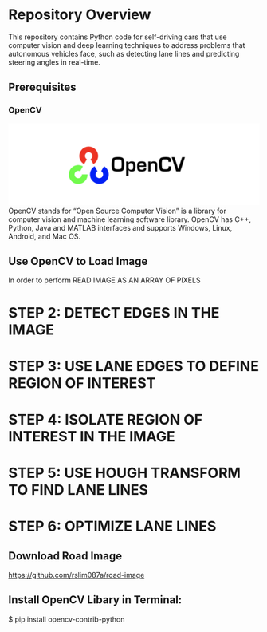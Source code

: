 # Repository Overview 
This repository contains Python code for self-driving cars that use computer vision and deep learning techniques to address problems that autonomous vehicles face, such as detecting lane lines and predicting steering angles in real-time.

## Prerequisites

### OpenCV
![OpenCV](screenshots/opencv.png)
OpenCV stands for “Open Source Computer Vision” is a library for computer vision and machine learning software library. OpenCV has C++, Python, Java and MATLAB interfaces and supports Windows, Linux, Android, and Mac OS. 




## Use OpenCV to Load Image 
In order to perform  READ IMAGE AS AN ARRAY OF PIXELS
# STEP 2: DETECT EDGES IN THE IMAGE 
# STEP 3: USE LANE EDGES TO DEFINE REGION OF INTEREST #
# STEP 4: ISOLATE REGION OF INTEREST IN THE IMAGE
# STEP 5: USE HOUGH TRANSFORM TO FIND LANE LINES 
# STEP 6: OPTIMIZE LANE LINES 

## Download Road Image
https://github.com/rslim087a/road-image

## Install OpenCV Libary in Terminal:
$ pip install opencv-contrib-python



